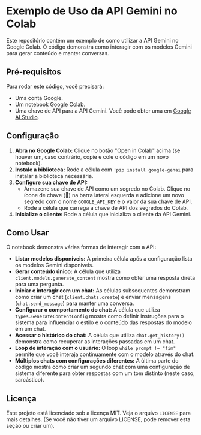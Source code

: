 # Exemplo de Uso da API Gemini no Colab

Este repositório contém um exemplo de como utilizar a API Gemini no Google Colab. O código demonstra como interagir com os modelos Gemini para gerar conteúdo e manter conversas.

## Pré-requisitos

Para rodar este código, você precisará:

*   Uma conta Google.
*   Um notebook Google Colab.
*   Uma chave de API para a API Gemini. Você pode obter uma em [Google AI Studio](https://aistudio.google.com/).

## Configuração

1.  **Abra no Google Colab:** Clique no botão "Open in Colab" acima (se houver um, caso contrário, copie e cole o código em um novo notebook).
2.  **Instale a biblioteca:** Rode a célula com `!pip install google-genai` para instalar a biblioteca necessária.
3.  **Configure sua chave de API:**
    *   Armazene sua chave de API como um segredo no Colab. Clique no ícone de chave (🔑) na barra lateral esquerda e adicione um novo segredo com o nome `GOOGLE_API_KEY` e o valor da sua chave de API.
    *   Rode a célula que carrega a chave de API dos segredos do Colab.
4.  **Inicialize o cliente:** Rode a célula que inicializa o cliente da API Gemini.

## Como Usar

O notebook demonstra várias formas de interagir com a API:

*   **Listar modelos disponíveis:** A primeira célula após a configuração lista os modelos Gemini disponíveis.
*   **Gerar conteúdo único:** A célula que utiliza `client.models.generate_content` mostra como obter uma resposta direta para uma pergunta.
*   **Iniciar e interagir com um chat:** As células subsequentes demonstram como criar um chat (`client.chats.create`) e enviar mensagens (`chat.send_message`) para manter uma conversa.
*   **Configurar o comportamento do chat:** A célula que utiliza `types.GenerateContentConfig` mostra como definir instruções para o sistema para influenciar o estilo e o conteúdo das respostas do modelo em um chat.
*   **Acessar o histórico do chat:** A célula que utiliza `chat.get_history()` demonstra como recuperar as interações passadas em um chat.
*   **Loop de interação com o usuário:** O loop `while prompt != "fim"` permite que você interaja continuamente com o modelo através do chat.
*   **Múltiplos chats com configurações diferentes:** A última parte do código mostra como criar um segundo chat com uma configuração de sistema diferente para obter respostas com um tom distinto (neste caso, sarcástico).

## Licença

Este projeto está licenciado sob a licença MIT. Veja o arquivo `LICENSE` para mais detalhes. (Se você não tiver um arquivo LICENSE, pode remover esta seção ou criar um).
